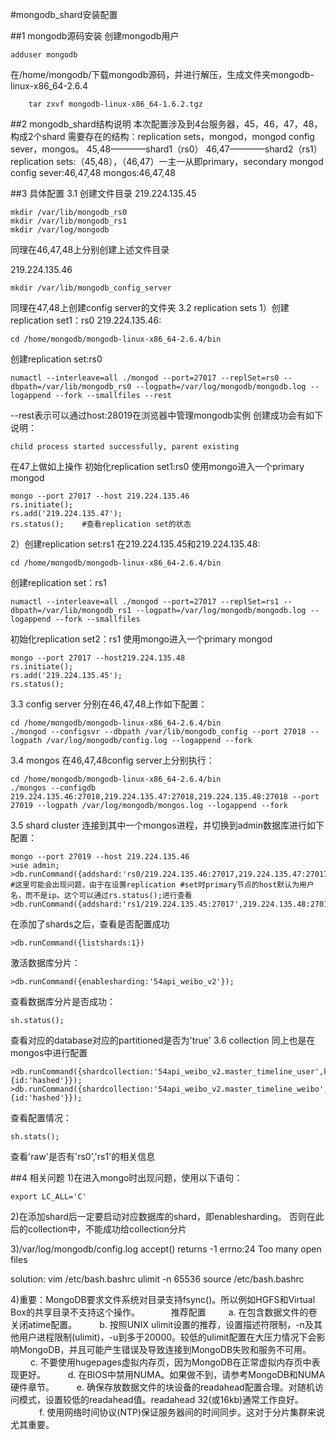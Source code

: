 #mongodb_shard安装配置

##1 mongodb源码安装
创建mongodb用户
```
adduser mongodb
```
在/home/mongodb/下载mongodb源码，并进行解压，生成文件夹mongodb-linux-x86_64-2.6.4

```
    tar zxvf mongodb-linux-x86_64-1.6.2.tgz
```


##2 mongodb_shard结构说明
本次配置涉及到4台服务器，45，46，47，48，构成2个shard
需要存在的结构：replication sets，mongod，mongod config sever，mongos。
45,48————shard1（rs0）
46,47————shard2（rs1）
replication sets:（45,48），（46,47）一主一从即primary，secondary
mongod config sever:46,47,48
mongos:46,47,48

##3 具体配置
3.1 创建文件目录
219.224.135.45
```
mkdir /var/lib/mongodb_rs0
mkdir /var/lib/mongodb_rs1
mkdir /var/log/mongodb
```
同理在46,47,48上分别创建上述文件目录

219.224.135.46
```
mkdir /var/lib/mongodb_config_server
```
同理在47,48上创建config server的文件夹
3.2 replication sets
1）创建replication set1：rs0
219.224.135.46:
```
cd /home/mongodb/mongodb-linux-x86_64-2.6.4/bin
```
创建replication set:rs0
```
numactl --interleave=all ./mongod --port=27017 --replSet=rs0 --dbpath=/var/lib/mongodb_rs0 --logpath=/var/log/mongodb/mongodb.log --logappend --fork --smallfiles --rest
```
--rest表示可以通过host:28019在浏览器中管理mongodb实例
创建成功会有如下说明：
```
child process started successfully, parent existing
```
在47上做如上操作
初始化replication set1:rs0
使用mongo进入一个primary mongod
```
mongo --port 27017 --host 219.224.135.46
rs.initiate();
rs.add('219.224.135.47');
rs.status();    #查看replication set的状态
```

2）创建replication set:rs1
在219.224.135.45和219.224.135.48:
```
cd /home/mongodb/mongodb-linux-x86_64-2.6.4/bin
```
创建replication set：rs1
```
numactl --interleave=all ./mongod --port=27017 --replSet=rs1 --dbpath=/var/lib/mongodb_rs1 --logpath=/var/log/mongodb/mongodb.log --logappend --fork --smallfiles
```
初始化replication set2：rs1
使用mongo进入一个primary mongod
```
mongo --port 27017 --host219.224.135.48
rs.initiate();
rs.add('219.224.135.45');
rs.status();
```

3.3 config server
分别在46,47,48上作如下配置：
```
cd /home/mongodb/mongodb-linux-x86_64-2.6.4/bin
./mongod --configsvr --dbpath /var/lib/mongodb_config --port 27018 --logpath /var/log/mongodb/config.log --logappend --fork
```

3.4 mongos
在46,47,48config server上分别执行：
```
cd /home/mongodb/mongodb-linux-x86_64-2.6.4/bin
./mongos --configdb 219.224.135.46:27018,219.224.135.47:27018,219.224.135.48:27018 --port 27019 --logpath /var/log/mongodb/mongos.log --logappend --fork
```

3.5 shard cluster
连接到其中一个mongos进程，并切换到admin数据库进行如下配置：
```
mongo --port 27019 --host 219.224.135.46
>use admin;
>db.runCommand({addshard:'rs0/219.224.135.46:27017,219.224.135.47:27017'}); 
#这里可能会出现问题，由于在设置replication #set时primary节点的host默认为用户名，而不是ip。这个可以通过rs.status();进行查看
>db.runCommand({addshard:'rs1/219.224.135.45:27017',219.224.135.48:27017});
```
在添加了shards之后，查看是否配置成功
```
>db.runCommand({listshards:1})
```
激活数据库分片：
```
>db.runCommand({enablesharding:'54api_weibo_v2'});
```
查看数据库分片是否成功：
```
sh.status();
```
查看对应的database对应的partitioned是否为'true'
3.6 collection
同上也是在mongos中进行配置
```
>db.runCommand({shardcollection:'54api_weibo_v2.master_timeline_user',key:{id:'hashed'}});
>db.runCommand({shardcollection:'54api_weibo_v2.master_timeline_weibo',key:{id:'hashed'}});
```
查看配置情况：
```
sh.stats();
```
查看'raw'是否有'rs0','rs1'的相关信息

##4 相关问题
1)在进入mongo时出现问题，使用以下语句：
```
export LC_ALL='C'
```
2)在添加shard后一定要启动对应数据库的shard，即enablesharding。
否则在此后的collection中，不能成功给collection分片

3)/var/log/mongodb/config.log
accept() returns -1 errno:24 Too many open files

solution: vim /etc/bash.bashrc
ulimit -n 65536
source /etc/bash.bashrc

4)重要：MongoDB要求文件系统对目录支持fsync()。所以例如HGFS和Virtual Box的共享目录不支持这个操作。
　　
　推荐配置
　
　a. 在包含数据文件的卷关闭atime配置。
　
　b. 按照UNIX ulimit设置的推荐，设置描述符限制，-n及其他用户进程限制(ulimit)，-u到多于20000。较低的ulimit配置在大压力情况下会影响MongoDB，并且可能产生错误及导致连接到MongoDB失败和服务不可用。
　
　c. 不要使用hugepages虚拟内存页，因为MongoDB在正常虚拟内存页中表现更好。
　
　d. 在BIOS中禁用NUMA。如果做不到，请参考MongoDB和NUMA硬件章节。
　
　e. 确保存放数据文件的块设备的readahead配置合理。对随机访问模式，设置较低的readahead值。readahead 32(或16kb)通常工作良好。
　　
　f. 使用网络时间协议(NTP)保证服务器间的时间同步。这对于分片集群来说尤其重要。
